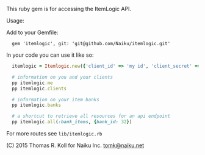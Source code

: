 
This ruby gem is for accessing the ItemLogic API.


Usage:

Add to your Gemfile:
```
  gem 'itemlogic', git: 'git@github.com/Naiku/itemlogic.git'
```

In your code you can use it like so:
```ruby
  itemlogic = Itemlogic.new({'client_id' => 'my id', 'client_secret' => 'my secret'})

  # information on you and your clients
  pp itemlogic.me
  pp itemlogic.clients

  # information on your item banks
  pp itemlogic.banks

  # a shortcut to retrieve all resources for an api endpoint
  pp itemlogic.all(:bank_items, {bank_id: 32})
```

For more routes see `lib/itemlogic.rb`

(C) 2015 Thomas R. Koll for Naiku Inc. <tomk@naiku.net>


